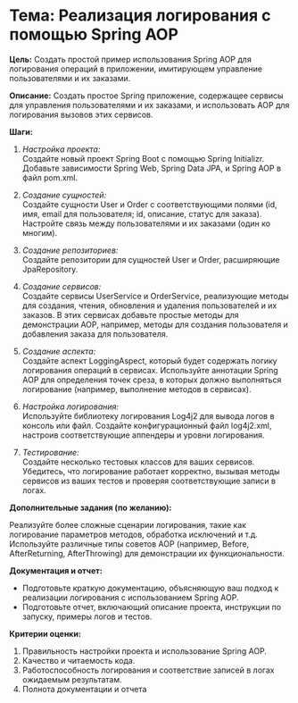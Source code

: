 # Тема: Реализация логирования с помощью Spring AOP

__Цель:__
Создать простой пример использования Spring AOP для логирования операций в приложении, 
имитирующем управление пользователями и их заказами. 

__Описание:__
Создать простое Spring приложение, содержащее сервисы для управления пользователями и их заказами, и использовать 
AOP для логирования вызовов этих сервисов.

__Шаги:__
1. _Настройка проекта:_  
Создайте новый проект Spring Boot с помощью Spring Initializr.
Добавьте зависимости Spring Web, Spring Data JPA, и Spring AOP в файл pom.xml.


2. _Создание сущностей:_  
Создайте сущности User и Order с соответствующими полями (id, имя, email для пользователя; id, описание, статус для заказа).
Настройте связь между пользователями и их заказами (один ко многим).


3. _Создание репозиториев:_  
Создайте репозитории для сущностей User и Order, расширяющие JpaRepository.


4. _Создание сервисов:_  
Создайте сервисы UserService и OrderService, реализующие методы для создания, чтения, обновления и удаления пользователей и их заказов.
В этих сервисах добавьте простые методы для демонстрации AOP, например, методы для создания пользователя и добавления заказа для пользователя.


5. _Создание аспекта:_  
Создайте аспект LoggingAspect, который будет содержать логику логирования операций в сервисах.
Используйте аннотации Spring AOP для определения точек среза, в которых должно выполняться логирование (например, выполнение методов в сервисах).


6. _Настройка логирования:_  
Используйте библиотеку логирования Log4j2 для вывода логов в консоль или файл.
Создайте конфигурационный файл log4j2.xml, настроив соответствующие аппендеры и уровни логирования.


7. _Тестирование:_  
Создайте несколько тестовых классов для ваших сервисов.
Убедитесь, что логирование работает корректно, вызывая методы сервисов из ваших тестов и проверяя соответствующие записи в логах.

__Дополнительные задания (по желанию):__

Реализуйте более сложные сценарии логирования, такие как логирование параметров методов, обработка исключений и т.д.
Используйте различные типы советов AOP (например, Before, AfterReturning, AfterThrowing) для демонстрации их функциональности.

__Документация и отчет:__  
- Подготовьте краткую документацию, объясняющую ваш подход к реализации логирования с использованием Spring AOP.  
- Подготовьте отчет, включающий описание проекта, инструкции по запуску, примеры логов и тестов.

__Критерии оценки:__
1. Правильность настройки проекта и использование Spring AOP.
2. Качество и читаемость кода.
3. Работоспособность логирования и соответствие записей в логах ожидаемым результатам.
4. Полнота документации и отчета

